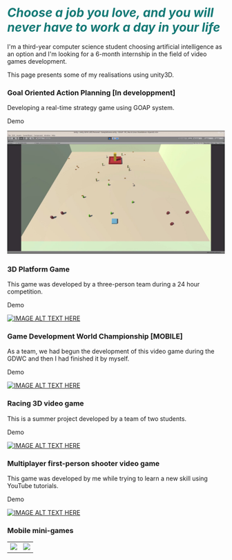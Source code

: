 <p align="center">
<h1><span style="text-align: center; color: #157a76;"><em><strong>Choose a job you love, and you will never have to work a day in your life</strong></em><br /></span></h1>
</p>
<p>
  I'm a third-year computer science student choosing artificial intelligence as an option and I'm looking for a 6-month internship in the field of video games development.
</p>
<p>
  This page presents some of my realisations using unity3D.
</p>


### Goal Oriented Action Planning [In developpment]
<p>
  Developing a real-time strategy game using GOAP system.
</p>
<p>
Demo
</p>

[![IMAGE ALT TEXT HERE](https://raw.githubusercontent.com/MohamedAminMallek/Game-Development/master/goap.JPG)](https://youtu.be/hKLC1DKai7o)

### 3D Platform Game
<p>
This game was developed by a three-person team during a 24 hour competition.
</p>
<p>
Demo
</p>

[![IMAGE ALT TEXT HERE](https://i.ibb.co/7zKYpKp/Cnci.png)](https://youtu.be/jUQcE1kKXUg)

### Game Development World Championship [MOBILE]
<p>
  As a team, we had begun the development of this video game during the GDWC and then I had finished it by myself.
 </p>
<p>
Demo
</p>

[![IMAGE ALT TEXT HERE](https://i.ibb.co/h1ZPXLg/dream-house.png)](https://youtu.be/_SJV_sOlh2g)


### Racing 3D video game
<p>
  This is a summer project developed by a team of two students.
</p>
<p>
Demo
</p>

[![IMAGE ALT TEXT HERE](https://i.ibb.co/VN1xmnL/racing3d.jpg)](https://youtu.be/M7chGENuCOw)

### Multiplayer first-person shooter video game
<p>
  This game was developed by me while trying to learn a new skill using YouTube tutorials.
</p>
<p>
Demo
</p>

[![IMAGE ALT TEXT HERE](https://i.ibb.co/mvT6ghJ/fps.png)](https://youtu.be/vJfLhLXgsQE)

### Mobile mini-games
<table><tr><td>
<a href="https://youtu.be/0oyeT6zRuMU"><img src="https://i.ibb.co/ZY9Ch3w/Screenshot-20191017-084016.png" style="height:10%"></a>
  </td>
  <td>
<a href="https://youtu.be/2ksZhLXGWw0"><img src="https://i.ibb.co/0mttQDf/Screenshot-20191017-084124-1.png" style="height:10%"></a>
  </td></tr></table>

